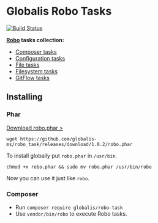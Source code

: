 # Globalis Robo Tasks

[![Build Status](https://travis-ci.org/globalis-ms/robo_task.svg?branch=master)](https://travis-ci.org/globalis-ms/robo_task)

**[Robo](http://robo.li) tasks collection:**

* [Composer tasks](docs/Composer.md)
* [Configuration tasks](docs/Configuration.md)
* [File tasks](docs/File.md)
* [Filesystem tasks](docs/Filesystem.md)
* [GitFlow tasks](docs/GitFlow.md)

## Installing

### Phar

[Download robo.phar >](https://github.com/globalis-ms/robo_task/releases/download/1.0.2/robo.phar)

```
wget https://github.com/globalis-ms/robo_task/releases/download/1.0.2/robo.phar
```

To install globally put `robo.phar` in `/usr/bin`.

```
chmod +x robo.phar && sudo mv robo.phar /usr/bin/robo
```

Now you can use it just like `robo`.

### Composer

* Run `composer require globalis/robo-task`
* Use `vendor/bin/robo` to execute Robo tasks.
